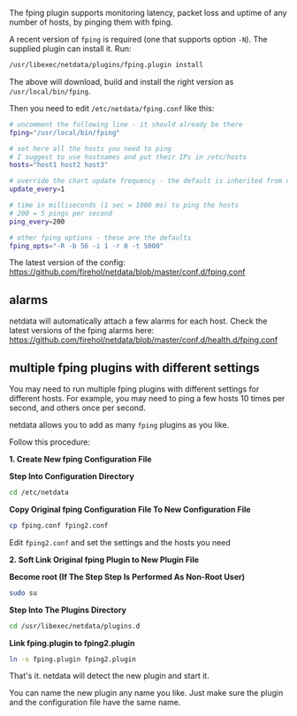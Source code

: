 The fping plugin supports monitoring latency, packet loss and uptime of any number of hosts, by pinging them with fping.

A recent version of `fping` is required (one that supports option ` -N `). The supplied plugin can install it. Run:

```sh
/usr/libexec/netdata/plugins/fping.plugin install
```

The above will download, build and install the right version as `/usr/local/bin/fping`.

Then you need to edit `/etc/netdata/fping.conf` like this:

```sh
# uncomment the following line - it should already be there
fping="/usr/local/bin/fping"

# set here all the hosts you need to ping
# I suggest to use hostnames and put their IPs in /etc/hosts
hosts="host1 host2 host3"

# override the chart update frequency - the default is inherited from netdata
update_every=1

# time in milliseconds (1 sec = 1000 ms) to ping the hosts
# 200 = 5 pings per second
ping_every=200

# other fping options - these are the defaults
fping_opts="-R -b 56 -i 1 -r 0 -t 5000"
```

The latest version of the config: https://github.com/firehol/netdata/blob/master/conf.d/fping.conf

## alarms

netdata will automatically attach a few alarms for each host.
Check the latest versions of the fping alarms here: https://github.com/firehol/netdata/blob/master/conf.d/health.d/fping.conf

## multiple fping plugins with different settings

You may need to run multiple fping plugins with different settings for different hosts. For example, you may need to ping a few hosts 10 times per second, and others once per second.

netdata allows you to add as many `fping` plugins as you like.

Follow this procedure:

**1. Create New fping Configuration File**

**Step Into Configuration Directory**

```sh
cd /etc/netdata
```

**Copy Original fping Configuration File To New Configuration File**

```sh
cp fping.conf fping2.conf
```

Edit `fping2.conf` and set the settings and the hosts you need

**2. Soft Link Original fping Plugin to New Plugin File**

**Become root (If The Step Step Is Performed As Non-Root User)**

```sh
sudo su
```

**Step Into The Plugins Directory**

```sh
cd /usr/libexec/netdata/plugins.d
```

**Link fping.plugin to fping2.plugin**

```sh
ln -s fping.plugin fping2.plugin
```

That's it. netdata will detect the new plugin and start it.

You can name the new plugin any name you like. Just make sure the plugin and the configuration file have the same name.
